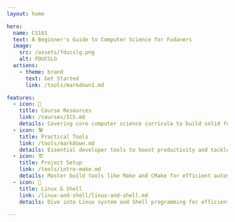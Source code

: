 ```yaml
---
layout: home

hero:
  name: CS101
  text: A Beginner's Guide to Computer Science for Fudaners
  image:
    src: /assets/fducslg.png
    alt: FDUCSLG
  actions:
    - theme: brand
      text: Get Started
      link: /tools/markdown1.md

features:
  - icon: 📝
    title: Course Resources
    link: /courses/ICS.md
    details: Covering core computer science curricula to build solid foundation and master cutting-edge knowledge.
  - icon: 🛠️
    title: Practical Tools
    link: /tools/markdown.md
    details: Essential developer tools to boost productivity and tackle real-world problems.
  - icon: 🏗️
    title: Project Setup
    link: /tools/intro-make.md
    details: Master build tools like Make and CMake for efficient automated compilation and dependency management.
  - icon: 🐧
    title: Linux & Shell
    link: /linux-and-shell/linux-and-shell.md
    details: Dive into Linux system and Shell programming for efficient system operations and automation.

---
```

<Confetti />

